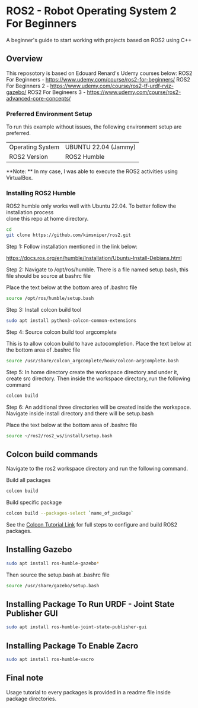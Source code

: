 # ROS2 - Robot Operating System 2 For Beginners

A beginner's guide to start working with projects based on ROS2 using C++

## Overview
This reposotory is based on Edouard Renard's Udemy courses below:
ROS2 For Beginners   - https://www.udemy.com/course/ros2-for-beginners/
ROS2 For Beginners 2 - https://www.udemy.com/course/ros2-tf-urdf-rviz-gazebo/
ROS2 For Begineers 3 - https://www.udemy.com/course/ros2-advanced-core-concepts/

### Preferred Environment Setup

To run this example without issues, the following environment setup are preferred.

|                  |                      |
|------------------|----------------------|
| Operating System | UBUNTU 22.04 (Jammy) |
| ROS2 Version     | ROS2 Humble          |

**Note: ** In my case, I was able to execute the ROS2 activities using VirtualBox.

### Installing ROS2 Humble

ROS2 humble only works well with Ubuntu 22.04. To better follow the installation process \
clone this repo at home directory.

```bash
cd
git clone https://github.com/kimsniper/ros2.git
```

Step 1: Follow installation mentioned in the link below:

https://docs.ros.org/en/humble/Installation/Ubuntu-Install-Debians.html

Step 2: Navigate to /opt/ros/humble. There is a file named setup.bash, this file should be source at bashrc file

Place the text below at the bottom area of .bashrc file

```bash
source /opt/ros/humble/setup.bash
```

Step 3: Install colcon build tool


```bash
sudo apt install python3-colcon-common-extensions
```

Step 4: Source colcon build tool argcomplete

This is to allow colcon build to have autocompletion. Place the text below at the bottom area of .bashrc file

```bash
source /usr/share/colcon_argcomplete/hook/colcon-argcomplete.bash
```

Step 5: In home directory create the workspace directory and under it, create src directory. Then inside the workspace directory, run the following command

```bash
colcon build
```

Step 6: An additional three directories will be created inside the workspace. Navigate inside install directory and there will be setup.bash

Place the text below at the bottom area of .bashrc file

```bash
source ~/ros2/ros2_ws/install/setup.bash
```

## Colcon build commands

Navigate to the ros2 workspace directory and run the following command. 

Build all packages 

```bash
colcon build
```
Build specific package

```bash
colcon build --packages-select `name_of_package`
```

See the [Colcon Tutorial Link](https://docs.ros.org/en/humble/Tutorials/Beginner-Client-Libraries/Colcon-Tutorial.html) for full steps to configure and build ROS2 packages.

## Installing Gazebo

```bash
sudo apt install ros-humble-gazebo*
```

Then source the setup.bash at .bashrc file

```bash
source /usr/share/gazebo/setup.bash
```

## Installing Package To Run URDF - Joint State Publisher GUI

```bash
sudo apt install ros-humble-joint-state-publisher-gui
```

## Installing Package To Enable Zacro

```bash
sudo apt install ros-humble-xacro
```

## Final note

Usage tutorial to every packages is provided in a readme file inside package directories.
